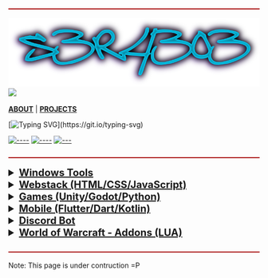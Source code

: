 
[![-](https://github.com/sera619/sera619/blob/main/coloredred.png?raw=true)](#)

![](https://github.com/sera619/Foxy/blob/master/Assets/CORE/Images/UI/LOGO.png?raw=true) ![](https://github.blog/wp-content/uploads/2022/03/1200x630-GitHub-1.png?resize=1600%2C850)

**[ABOUT](https://www.hackzor.de/aboutme)** | **[PROJECTS](https://www.hackzor.de/about/more)**



[![Typing SVG](https://readme-typing-svg.demolab.com?font=Tilt+Prism&weight=900&size=34&pause=1000&color=C40000&width=450&height=70&lines=Welcome+to+my+Github!)](https://git.io/typing-svg)

[![----](https://img.shields.io/badge/YouTube-red?style=for-the-badge&logo=youtube&link=http://https://www.youtube.com/channel/UCJLXwZV5Kk4XRF6TSY_iPgQ&link=http://right)](https://www.youtube.com/channel/UCJLXwZV5Kk4XRF6TSY_iPgQ)
[![----](https://img.shields.io/badge/Codepen-grey?style=for-the-badge&logo=codepen&link=http://left&link=http://right)](https://codepen.io/sera619)
[![---](https://img.shields.io/badge/TryHackMe-darkred?style=for-the-badge&logo=tryhackme&link=http://left&link=http://right)](https://tryhackme.com/p/S3R43o3)

[![-----------------------------------------------------](https://github.com/sera619/sera619/blob/main/coloredred.png?raw=true)](#-)

<details>
    <summary style="font-size: 20px;"><b><u>Windows Tools</u></b></summary>

*   **[MakeEnvi - Powershell CodeProject Automatic](https://github.com/sera619/MakeEnvi-Powershell)**
*   **[BookWorm - PySide6 Booklist & UserDB](https://github.com/sera619/Bookworm-Bookmanagementsystem)**
*   **[S4M - Voice Assistent](https://github.com/sera619/VoiceAssistent) [(S4M 2.0 WIP)](https://github.com/sera619/S4M-2.0)**
*   **[Systen Monitor](https://github.com/sera619/system-manager-python)**
*   **[UNIX Shellscript Collection](https://github.com/sera619/BashDIC)**
*   **[P455W1ZZ4RD](https://github.com/sera619/PasswordManager)**
*   **[P455W1ZZ4RD - Graphical UI](https://github.com/sera619/PassWizzard-GUI)**
*   **[Password Generator - Graphical UI](https://github.com/sera619/PasswordGenerator)**
*   **[Collection of common Cyberattacks written in Python (BE CAREFULLY! READ NOTICES!)](https://github.com/sera619/PandorasBox---HackWithPython)**
*   **[Cryptor - Encrypting Textmessages](https://github.com/sera619/Cryptor-MessageEncryption)**
*   **[Python Collection \[isnt that special for own repository =) \]](https://github.com/sera619/Python-Collection)**

</details>


<details>
    <summary style="font-size: 20px;"><b><u>Webstack (HTML/CSS/JavaScript)</u></b></summary>

*   **[Webassembly Practice](https://github.com/sera619/WebAssembly-Example)**
*   **[LinkSafer - Firefox/Chrome Addon to manage tabs.](https://github.com/sera619/LinkSafer-FireFox)**
*   **[Example Portfolio Website design with SCSS/SASS](https://github.com/sera619/Portfolio-SASS)**
*   **[CSS Webanimations - A collection of nice (mostly only css) Web-Styles](https://github.com/sera619/PureCSS-Animations)**

</details>

<details>
    <summary style="font-size: 20px;"><b><u>Games (Unity/Godot/Python)</u></b></summary>


*   **[HQ 4k Arcade Racing Game \[Unity Gameengine\]](https://github.com/sera619/2Race-3DRacingGame-Unity)**
*   **[GD Adventure - Rougelike-Dungeonrunner \[Godot Gameengine\]](https://github.com/sera619/GD-Adventure-Godot)**
*   **[TicTacToe with Python/KivyMD](https://github.com/sera619/TicTacToe-KivyMD)**
*   **[TicTacToe with Python/PySide6](https://github.com/sera619/TicTacToe-PySide)**
*   **[Tetris with Python/PyGame](https://github.com/sera619/Tetris-PyGame)**
*   **[Breakout with Python/PyGame](https://github.com/sera619/BreakOut-PyGame)**
*   **[Connect 4 with Python/PyGame](https://github.com/sera619/Connect4-PyGame)**

</details>

<details>
    <summary style="font-size: 20px;"><b><u>Mobile (Flutter/Dart/Kotlin)</u></b></summary>


*   **[Android App's - Kotlin](https://github.com/sera619/Android-Apps-Kotlin)**
*   **[Android App's - Flutter&Dart](https://github.com/sera619/Practice_Apps)**

</details>

<details>
    <summary style="font-size: 20px;"><b><u>Discord Bot</u></b></summary>


*   **[Discord Bot with Python/Hikari/Lavalink](https://github.com/sera619/DiscordBot-python-hikari)**

</details>


<details>
    <summary style="font-size: 20px;"><b><u>World of Warcraft - Addons (LUA)</u></b></summary>

*   **[GuildAssist - Automatic GZ to Guildmates](https://github.com/sera619/GuildAssist-WorldOfWarcraft-AddOn)**

</details>

[![-](https://github.com/sera619/sera619/blob/main/coloredred.png?raw=true)](#)

Note: This page is under contruction =P